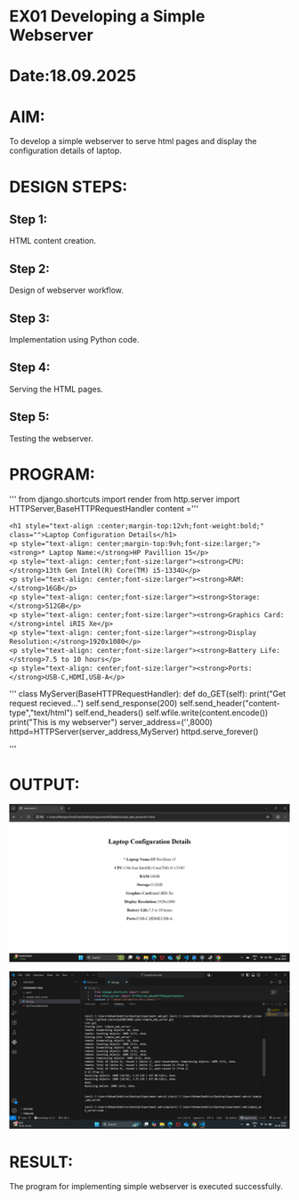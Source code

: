 # EX01 Developing a Simple Webserver

# Date:18.09.2025

# AIM:
To develop a simple webserver to serve html pages and display the configuration details of laptop.

# DESIGN STEPS:
## Step 1:
HTML content creation.

## Step 2:
Design of webserver workflow.

## Step 3:
Implementation using Python code.

## Step 4:
Serving the HTML pages.

## Step 5:
Testing the webserver.

# PROGRAM:
'''
from django.shortcuts import render
from http.server import HTTPServer,BaseHTTPRequestHandler
content ='''
<!DOCTYPE html>
<html lang="en">
<head>
    <title>Experiment 1</title>
</head>
<body>

    <h1 style="text-align :center;margin-top:12vh;font-weight:bold;" class="">Laptop Configuration Details</h1>
    <p style="text-align: center;margin-top:9vh;font-size:larger;"><strong>* Laptop Name:</strong>HP Pavillion 15</p>
    <p style="text-align: center;font-size:larger"><strong>CPU:</strong>13th Gen Intel(R) Core(TM) i5-1334U</p>
    <p style="text-align: center;font-size:larger"><strong>RAM:</strong>16GB</p>
    <p style="text-align: center;font-size:larger"><strong>Storage:</strong>512GB</p>
    <p style="text-align: center;font-size:larger"><strong>Graphics Card:</strong>intel iRIS Xe</p>
    <p style="text-align: center;font-size:larger"><strong>Display Resolution:</strong>1920x1080</p>
    <p style="text-align: center;font-size:larger"><strong>Battery Life:</strong>7.5 to 10 hours</p>
    <p style="text-align: center;font-size:larger"><strong>Ports:</strong>USB-C,HDMI,USB-A</p>
    
</body>
</html>
'''
class MyServer(BaseHTTPRequestHandler):
    def do_GET(self):
        print("Get request recieved...")
        self.send_response(200)
        self.send_header("content-type","text/html")
        self.end_headers()
        self.wfile.write(content.encode())
print("This is my webserver")
server_address=('',8000)
httpd=HTTPServer(server_address,MyServer)
httpd.serve_forever()

'''
# OUTPUT:
![alt text](<Screenshot (4).png>)


![alt text](<Screenshot (3).png>)


# RESULT:
The program for implementing simple webserver is executed successfully.
